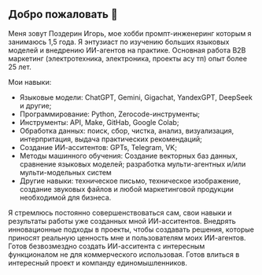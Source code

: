 ## Добро пожаловать 👋

Меня зовут Поздерин Игорь, мое хобби промпт-инженеринг которым я занимаюсь 1,5 года. Я энтузиаст по изучению больших языковых моделей и внедрению ИИ-агентов на практике. Основная работа В2В маркетинг (электротехника, электроника, проекты асу тп) опыт более 25 лет.

Мои навыки:
- Языковые модели: ChatGPT, Gemini, Gigachat, YandexGPT, DeepSeek и другие;
- Программирование: Python, Zerocode-инструменты;
- Инструменты: API, Make, GitHab, Google Colab;
- Обработка данных: поиск, сбор, чистка, анализ, визуализация, интерпритация, выдача практических рекомендаций;
- Создание ИИ-асситентов: GPTs, Telegram, VK;
- Методы машинного обучения: Создание векторных баз данных, сравнение языковых моделей; разработка мульти-агентных и/или мульти-модельных систем
- Другие навыки: техническое письмо, техническое изображение, создание звуковых файлов и любой маркетинговой продукции необходимой для бизнеса.

Я стремлюсь постоянно совершенствоваться сам, свои навыки и результаты работы уже созданных мной ИИ-асситентов.
Внедрять инновационные подходы в проекты, чтобы создавать решения, которые приносят реальную ценность мне и пользователям моих ИИ-агентов.
Готов безвозмездно создать ИИ-асситента с интересным функционалом не для коммерческого использовая.
Готов влиться в интересный проект и компанду единомышленников.
